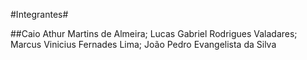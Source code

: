 #Integrantes#

##Caio Athur Martins de Almeira;
Lucas Gabriel Rodrigues Valadares;
Marcus Vinicius Fernades Lima;
João Pedro Evangelista da Silva
##
